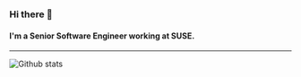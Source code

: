 ### Hi there 👋
#### I'm a Senior Software Engineer working at SUSE.

---

![Github stats](https://github-readme-stats.vercel.app/api?username=furkatgofurov7&show_icons=true&count_private=true&include_all_commits=true&theme=tokyonight&hide=stars)
